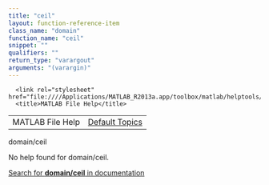 ```yaml
---
title: "ceil"
layout: function-reference-item
class_name: "domain"
function_name: "ceil"
snippet: ""
qualifiers: ""
return_type: "varargout"
arguments: "(varargin)"
---
```


<html>
   <head>
      <meta http-equiv="Content-Type" content="text/html; charset=utf-8">
   
      <link rel="stylesheet" href="file:////Applications/MATLAB_R2013a.app/toolbox/matlab/helptools/private/helpwin.css">
      <title>MATLAB File Help</title>
   </head>
   <body>
      <!--Single-page help-->
      <table border="0" cellspacing="0" width="100%">
         <tr class="subheader">
            <td class="headertitle">MATLAB File Help</td>
            <td class="subheader-right"><a href="matlab:helpwin">Default Topics</a></td>
         </tr>
      </table>
      <div class="title">domain/ceil</div>
      <!--No help found-->
      <p>No help found for <span class="helptopic">domain/ceil</span>.
      </p>
      <p><a href="matlab:docsearch('domain/ceil')">
            Search for <b>domain/ceil</b> in documentation
            </a></p>
   </body>
</html>
